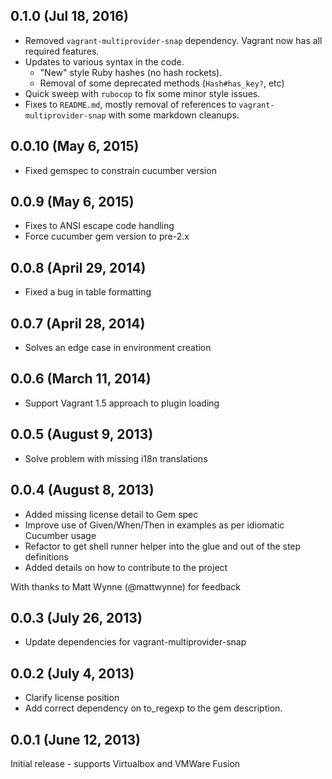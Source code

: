 ## 0.1.0 (Jul 18, 2016)

 * Removed `vagrant-multiprovider-snap` dependency. Vagrant now has all
   required features.
 * Updates to various syntax in the code.
   * "New" style Ruby hashes (no hash rockets).
   * Removal of some deprecated methods (`Hash#has_key?`, etc)
 * Quick sweep with `rubocop` to fix some minor style issues.
 * Fixes to `README.md`, mostly removal of references to
   `vagrant-multiprovider-snap` with some markdown cleanups.

## 0.0.10 (May 6, 2015)

 * Fixed gemspec to constrain cucumber version

## 0.0.9 (May 6, 2015)

 * Fixes to ANSI escape code handling
 * Force cucumber gem version to pre-2.x

## 0.0.8 (April 29, 2014)

 * Fixed a bug in table formatting

## 0.0.7 (April 28, 2014)

 * Solves an edge case in environment creation

## 0.0.6 (March 11, 2014)

 * Support Vagrant 1.5 approach to plugin loading

## 0.0.5 (August 9, 2013)

 * Solve problem with missing i18n translations

## 0.0.4 (August 8, 2013)

 * Added missing license detail to Gem spec
 * Improve use of Given/When/Then in examples as per idiomatic Cucumber usage
 * Refactor to get shell runner helper into the glue and out of the step definitions
 * Added details on how to contribute to the project

 With thanks to Matt Wynne (@mattwynne) for feedback

## 0.0.3 (July 26, 2013)

 * Update dependencies for vagrant-multiprovider-snap

## 0.0.2 (July 4, 2013)

 * Clarify license position
 * Add correct dependency on to_regexp to the gem description.

## 0.0.1 (June 12, 2013)

Initial release - supports Virtualbox and VMWare Fusion
